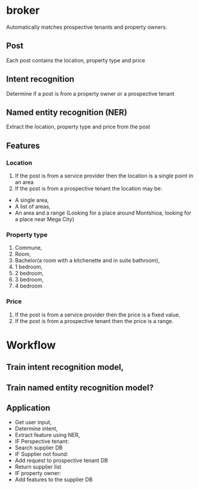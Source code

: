 # broker
Automatically matches prospective tenants and property owners.

## Post
Each post contains the location, property type and price

## Intent recognition
Determine if a post is from a property owner or a prospective tenant

## Named entity recognition (NER)
Extract the location, property type and price from the post

## Features
### Location
1. If the post is from a service provider then the location is a single point in an area
2. If the post is from a prospective tenant the location may be:
 - A single area,
 - A list of areas,
 - An area and a range (Looking for a place around Montshioa, looking for a place near Mega City)

### Property type
1. Commune,
2. Room,
3. Bachelor(a room with a kitchenette and in suite bathroom),
4. 1 bedroom,
5. 2 bedroom,
6. 3 bedroom,
7. 4 bedroom

### Price
1. If the post is from a service provider then the price is a fixed value,
2. If the post is from a prospective tenant then the price is a range.

# Workflow
## Train intent recognition model,
## Train named entity recognition model?
## Application
- Get user input,
- Determine intent,
- Extract feature using NER,
- IF Perspective tenant:
 - Search supplier DB
 - IF Supplier not found:
  - Add request to prospective tenant DB
 - Return supplier list
- IF property owner:
 - Add features to the supplier DB

